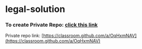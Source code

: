 # legal-solution

### To create Private Repo: [click this link](https://classroom.github.com/a/OqHxmNAV)
Private repo link: [https://classroom.github.com/a/OqHxmNAV](https://classroom.github.com/a/OqHxmNAV)
